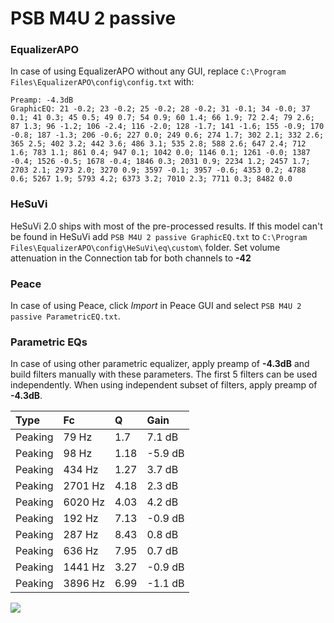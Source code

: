 # PSB M4U 2 passive

### EqualizerAPO
In case of using EqualizerAPO without any GUI, replace `C:\Program Files\EqualizerAPO\config\config.txt`
with:
```
Preamp: -4.3dB
GraphicEQ: 21 -0.2; 23 -0.2; 25 -0.2; 28 -0.2; 31 -0.1; 34 -0.0; 37 0.1; 41 0.3; 45 0.5; 49 0.7; 54 0.9; 60 1.4; 66 1.9; 72 2.4; 79 2.6; 87 1.3; 96 -1.2; 106 -2.4; 116 -2.0; 128 -1.7; 141 -1.6; 155 -0.9; 170 -0.8; 187 -1.3; 206 -0.6; 227 0.0; 249 0.6; 274 1.7; 302 2.1; 332 2.6; 365 2.5; 402 3.2; 442 3.6; 486 3.1; 535 2.8; 588 2.6; 647 2.4; 712 1.6; 783 1.1; 861 0.4; 947 0.1; 1042 0.0; 1146 0.1; 1261 -0.0; 1387 -0.4; 1526 -0.5; 1678 -0.4; 1846 0.3; 2031 0.9; 2234 1.2; 2457 1.7; 2703 2.1; 2973 2.0; 3270 0.9; 3597 -0.1; 3957 -0.6; 4353 0.2; 4788 0.6; 5267 1.9; 5793 4.2; 6373 3.2; 7010 2.3; 7711 0.3; 8482 0.0
```

### HeSuVi
HeSuVi 2.0 ships with most of the pre-processed results. If this model can't be found in HeSuVi add
`PSB M4U 2 passive GraphicEQ.txt` to `C:\Program Files\EqualizerAPO\config\HeSuVi\eq\custom\` folder.
Set volume attenuation in the Connection tab for both channels to **-42**

### Peace
In case of using Peace, click *Import* in Peace GUI and select `PSB M4U 2 passive ParametricEQ.txt`.

### Parametric EQs
In case of using other parametric equalizer, apply preamp of **-4.3dB** and build filters manually
with these parameters. The first 5 filters can be used independently.
When using independent subset of filters, apply preamp of **-4.3dB**.

| Type    | Fc      |    Q | Gain    |
|:--------|:--------|:-----|:--------|
| Peaking | 79 Hz   | 1.7  | 7.1 dB  |
| Peaking | 98 Hz   | 1.18 | -5.9 dB |
| Peaking | 434 Hz  | 1.27 | 3.7 dB  |
| Peaking | 2701 Hz | 4.18 | 2.3 dB  |
| Peaking | 6020 Hz | 4.03 | 4.2 dB  |
| Peaking | 192 Hz  | 7.13 | -0.9 dB |
| Peaking | 287 Hz  | 8.43 | 0.8 dB  |
| Peaking | 636 Hz  | 7.95 | 0.7 dB  |
| Peaking | 1441 Hz | 3.27 | -0.9 dB |
| Peaking | 3896 Hz | 6.99 | -1.1 dB |

![](https://raw.githubusercontent.com/jaakkopasanen/AutoEq/master/results/innerfidelity/sbaf-serious/PSB%20M4U%202%20passive/PSB%20M4U%202%20passive.png)